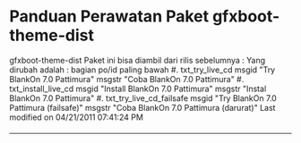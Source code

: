 # Panduan Perawatan Paket gfxboot-theme-dist
gfxboot-theme-dist
Paket ini bisa diambil dari rilis sebelumnya :
Yang dirubah adalah :
bagian po/id paling bawah
#. txt_try_live_cd
msgid "Try BlankOn 7.0 Pattimura"
msgstr "Coba BlankOn 7.0 Pattimura"
#. txt_install_live_cd
msgid "Install BlankOn 7.0 Pattimura"
msgstr "Instal BlankOn 7.0 Pattimura"
#. txt_try_live_cd_failsafe
msgid "Try BlankOn 7.0 Pattimura (failsafe)"
msgstr "Coba BlankOn 7.0 Pattimura (darurat)"
Last modified on 04/21/2011 07:41:24 PM
#### 
    
 
 
 
 
 
---
 
